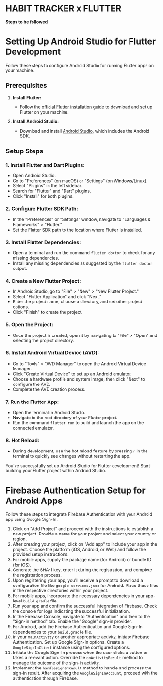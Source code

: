 # HABIT TRACKER x FLUTTER
 **Steps to be followed**
 # Setting Up Android Studio for Flutter Development

Follow these steps to configure Android Studio for running Flutter apps on your machine.

## Prerequisites

1. **Install Flutter:**
   - Follow the [official Flutter installation guide](https://flutter.dev/docs/get-started/install) to download and set up Flutter on your machine.

2. **Install Android Studio:**
   - Download and install [Android Studio](https://developer.android.com/studio), which includes the Android SDK.

## Setup Steps

### 1. Install Flutter and Dart Plugins:

- Open Android Studio.
- Go to "Preferences" (on macOS) or "Settings" (on Windows/Linux).
- Select "Plugins" in the left sidebar.
- Search for "Flutter" and "Dart" plugins.
- Click "Install" for both plugins.

### 2. Configure Flutter SDK Path:

- In the "Preferences" or "Settings" window, navigate to "Languages & Frameworks" > "Flutter."
- Set the Flutter SDK path to the location where Flutter is installed.

### 3. Install Flutter Dependencies:

- Open a terminal and run the command `flutter doctor` to check for any missing dependencies.
- Install any missing dependencies as suggested by the `flutter doctor` output.

### 4. Create a New Flutter Project:

- In Android Studio, go to "File" > "New" > "New Flutter Project."
- Select "Flutter Application" and click "Next."
- Enter the project name, choose a directory, and set other project options.
- Click "Finish" to create the project.

### 5. Open the Project:

- Once the project is created, open it by navigating to "File" > "Open" and selecting the project directory.

### 6. Install Android Virtual Device (AVD):

- Go to "Tools" > "AVD Manager" to open the Android Virtual Device Manager.
- Click "Create Virtual Device" to set up an Android emulator.
- Choose a hardware profile and system image, then click "Next" to configure the AVD.
- Complete the AVD creation process.

### 7. Run the Flutter App:

- Open the terminal in Android Studio.
- Navigate to the root directory of your Flutter project.
- Run the command `flutter run` to build and launch the app on the connected emulator.

### 8. Hot Reload:

- During development, use the hot reload feature by pressing `r` in the terminal to quickly see changes without restarting the app.

You've successfully set up Android Studio for Flutter development! Start building your Flutter project within Android Studio.

# Firebase Authentication Setup for Android Apps

Follow these steps to integrate Firebase Authentication with your Android app using Google Sign-In.

1. Click on "Add Project" and proceed with the instructions to establish a new project. Provide a name for your project and select your country or region.
2. After creating your project, click on "Add app" to include your app in the project. Choose the platform (iOS, Android, or Web) and follow the provided setup instructions.
3. For mobile apps, supply the package name (for Android) or bundle ID (for iOS).
4. Generate the SHA-1 key, enter it during the registration, and complete the registration process.
5. Upon registering your app, you'll receive a prompt to download a configuration file like `google-services.json` for Android. Place these files in the respective directories within your project.
6. For mobile apps, incorporate the necessary dependencies in your app-level `build.gradle` file.
7. Run your app and confirm the successful integration of Firebase. Check the console for logs indicating the successful initialization.
8. In the Firebase Console, navigate to "Authentication" and then to the "Sign-in method" tab. Enable the "Google" sign-in provider.
9. For Android, add the Firebase Authentication and Google Sign-In dependencies to your `build.gradle` file.
10. In your `MainActivity` or another appropriate activity, initiate Firebase Authentication. Set up Google Sign-In options. Create a `GoogleSignInClient` instance using the configured options.
11. Initiate the Google Sign-In process when the user clicks a button or takes a relevant action. Override the `onActivityResult` method to manage the outcome of the sign-in activity.
12. Implement the `handleSignInResult` method to handle and process the sign-in result. After acquiring the `GoogleSignInAccount`, proceed with the authentication through Firebase.
